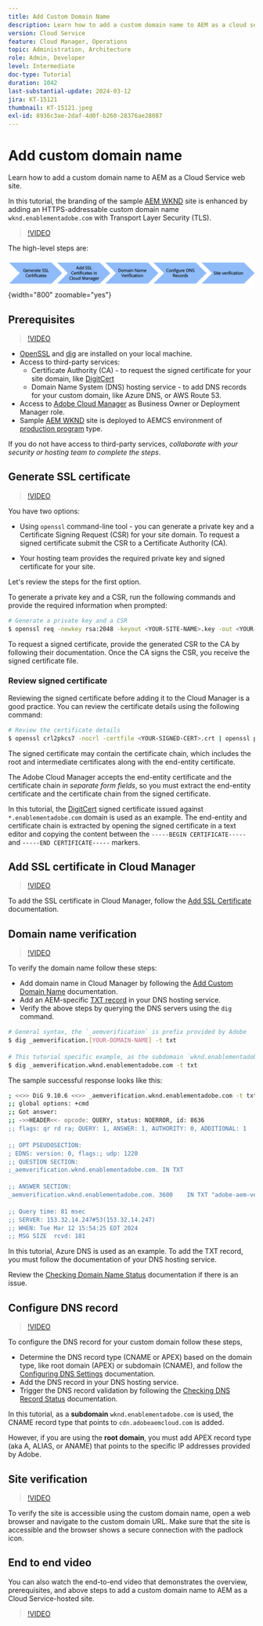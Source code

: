 ```yaml
---
title: Add Custom Domain Name
description: Learn how to add a custom domain name to AEM as a cloud service-hosted site.
version: Cloud Service
feature: Cloud Manager, Operations
topic: Administration, Architecture
role: Admin, Developer
level: Intermediate
doc-type: Tutorial
duration: 1042
last-substantial-update: 2024-03-12
jira: KT-15121
thumbnail: KT-15121.jpeg
exl-id: 8936c3ae-2daf-4d0f-b260-28376ae28087
---
```

# Add custom domain name

Learn how to add a custom domain name to AEM as a Cloud Service web site. 

In this tutorial, the branding of the sample [AEM WKND](https://github.com/adobe/aem-guides-wknd) site is enhanced by adding an HTTPS-addressable custom domain name `wknd.enablementadobe.com` with Transport Layer Security (TLS).

>[!VIDEO](https://video.tv.adobe.com/v/3427903?quality=12&learn=on)

The high-level steps are:

![High Custom Domain Name](./assets/add-custom-domain-name-steps.png){width="800" zoomable="yes"}

## Prerequisites

>[!VIDEO](https://video.tv.adobe.com/v/3427909?quality=12&learn=on)

- [OpenSSL](https://www.openssl.org/) and [dig](https://www.isc.org/blogs/dns-checker/) are installed on your local machine.
- Access to third-party services:
    - Certificate Authority (CA) -  to request the signed certificate for your site domain, like [DigitCert](https://www.digicert.com/) 
    - Domain Name System (DNS) hosting service - to add DNS records for your custom domain, like Azure DNS, or AWS Route 53. 
- Access to [Adobe Cloud Manager](https://my.cloudmanager.adobe.com/) as Business Owner or Deployment Manager role.
- Sample [AEM WKND](https://github.com/adobe/aem-guides-wknd) site is deployed to AEMCS environment of [production program](https://experienceleague.adobe.com/en/docs/experience-manager-cloud-service/content/implementing/using-cloud-manager/programs/introduction-production-programs) type.

If you do not have access to third-party services, _collaborate with your security or hosting team to complete the steps_.

## Generate SSL certificate

>[!VIDEO](https://video.tv.adobe.com/v/3427908?quality=12&learn=on)

You have two options:

- Using `openssl` command-line tool - you can generate a private key and a Certificate Signing Request (CSR) for your site domain. To request a signed certificate submit the CSR to a Certificate Authority (CA).

- Your hosting team provides the required private key and signed certificate for your site.

Let's review the steps for the first option. 

To generate a private key and a CSR, run the following commands and provide the required information when prompted:

```bash
# Generate a private key and a CSR
$ openssl req -newkey rsa:2048 -keyout <YOUR-SITE-NAME>.key -out <YOUR-SITE-NAME>.csr -nodes
```

To request a signed certificate, provide the generated CSR to the CA by following their documentation. Once the CA signs the CSR, you receive the signed certificate file.

### Review signed certificate

Reviewing the signed certificate before adding it to the Cloud Manager is a good practice. You can review the certificate details using the following command:

```bash
# Review the certificate details
$ openssl crl2pkcs7 -nocrl -certfile <YOUR-SIGNED-CERT>.crt | openssl pkcs7 -print_certs -noout
```

The signed certificate may contain the certificate chain, which includes the root and intermediate certificates along with the end-entity certificate. 

The Adobe Cloud Manager accepts the end-entity certificate and the certificate chain _in separate form fields_, so you must extract the end-entity certificate and the certificate chain from the signed certificate.

In this tutorial, the [DigitCert](https://www.digicert.com/) signed certificate issued against `*.enablementadobe.com` domain is used as an example. The end-entity and certificate chain is extracted by opening the signed certificate in a text editor and copying the content between the `-----BEGIN CERTIFICATE-----` and `-----END CERTIFICATE-----` markers.

## Add SSL certificate in Cloud Manager

>[!VIDEO](https://video.tv.adobe.com/v/3427906?quality=12&learn=on)

To add the SSL certificate in Cloud Manager, follow the [Add SSL Certificate](https://experienceleague.adobe.com/en/docs/experience-manager-cloud-service/content/implementing/using-cloud-manager/manage-ssl-certificates/add-ssl-certificate) documentation.

## Domain name verification

>[!VIDEO](https://video.tv.adobe.com/v/3427905?quality=12&learn=on)

To verify the domain name follow these steps:

- Add domain name in Cloud Manager by following the [Add Custom Domain Name](https://experienceleague.adobe.com/en/docs/experience-manager-cloud-service/content/implementing/using-cloud-manager/custom-domain-names/add-custom-domain-name) documentation.
- Add an AEM-specific [TXT record](https://experienceleague.adobe.com/en/docs/experience-manager-cloud-service/content/implementing/using-cloud-manager/custom-domain-names/add-text-record) in your DNS hosting service.
- Verify the above steps by querying the DNS servers using the `dig` command.

```bash
# General syntax, the `_aemverification` is prefix provided by Adobe
$ dig _aemverification.[YOUR-DOMAIN-NAME] -t txt

# This tutorial specific example, as the subdomain `wknd.enablementadobe.com` is used
$ dig _aemverification.wknd.enablementadobe.com -t txt
```

The sample successful response looks like this:

```bash
; <<>> DiG 9.10.6 <<>> _aemverification.wknd.enablementadobe.com -t txt
;; global options: +cmd
;; Got answer:
;; ->>HEADER<<- opcode: QUERY, status: NOERROR, id: 8636
;; flags: qr rd ra; QUERY: 1, ANSWER: 1, AUTHORITY: 0, ADDITIONAL: 1

;; OPT PSEUDOSECTION:
; EDNS: version: 0, flags:; udp: 1220
;; QUESTION SECTION:
;_aemverification.wknd.enablementadobe.com. IN TXT

;; ANSWER SECTION:
_aemverification.wknd.enablementadobe.com. 3600    IN TXT "adobe-aem-verification=wknd.enablementadobe.com/105881/991000/bef0e843-9280-4385-9984-357ed9a4217b"

;; Query time: 81 msec
;; SERVER: 153.32.14.247#53(153.32.14.247)
;; WHEN: Tue Mar 12 15:54:25 EDT 2024
;; MSG SIZE  rcvd: 181
```

In this tutorial, Azure DNS is used as an example. To add the TXT record, you must follow the documentation of your DNS hosting service.

Review the [Checking Domain Name Status](https://experienceleague.adobe.com/en/docs/experience-manager-cloud-service/content/implementing/using-cloud-manager/custom-domain-names/check-domain-name-status) documentation if there is an issue.

## Configure DNS record

>[!VIDEO](https://video.tv.adobe.com/v/3427907?quality=12&learn=on)

To configure the DNS record for your custom domain follow these steps,

- Determine the DNS record type (CNAME or APEX) based on the domain type, like root domain (APEX) or subdomain (CNAME), and follow the [Configuring DNS Settings](https://experienceleague.adobe.com/en/docs/experience-manager-cloud-service/content/implementing/using-cloud-manager/custom-domain-names/configure-dns-settings) documentation.
- Add the DNS record in your DNS hosting service.
- Trigger the DNS record validation by following the [Checking DNS Record Status](https://experienceleague.adobe.com/en/docs/experience-manager-cloud-service/content/implementing/using-cloud-manager/custom-domain-names/check-dns-record-status) documentation.

In this tutorial, as a **subdomain** `wknd.enablementadobe.com` is used, the CNAME record type that points to `cdn.adobeaemcloud.com` is added. 

However, if you are using the **root domain**, you must add APEX record type (aka A, ALIAS, or ANAME) that points to the specific IP addresses provided by Adobe.

## Site verification

>[!VIDEO](https://video.tv.adobe.com/v/3427904?quality=12&learn=on)

To verify the site is accessible using the custom domain name, open a web browser and navigate to the custom domain URL. Make sure that the site is accessible and the browser shows a secure connection with the padlock icon.

## End to end video

You can also watch the end-to-end video that demonstrates the overview, prerequisites, and above steps to add a custom domain name to AEM as a Cloud Service-hosted site.

>[!VIDEO](https://video.tv.adobe.com/v/3427817?quality=12&learn=on)
